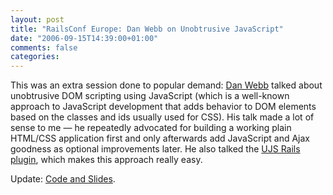 ```yaml
---
layout: post
title: "RailsConf Europe: Dan Webb on Unobtrusive JavaScript"
date: "2006-09-15T14:39:00+01:00"
comments: false
categories: 
---
```


<p>This was an extra session done to popular demand: <a href="http://www.danwebb.net">Dan Webb</a> talked about unobtrusive DOM scripting using JavaScript (which is a well-known approach to JavaScript development that adds behavior to DOM elements based on the classes and ids usually used for CSS). His talk made a lot of sense to me &#8212; he repeatedly advocated for building a working plain HTML/CSS application first and only afterwards add JavaScript and Ajax goodness as optional improvements later. He also talked the <a href="http://www.ujs4rails.com/">UJS Rails plugin</a>, which makes this approach really easy.</p>

<p>Update: <a href="http://www.danwebb.net/2006/9/18/railsconf-presentation-slides-and-example-code">Code and Slides</a>.</p>


